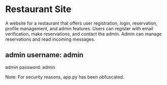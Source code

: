 # Restaurant Site
A website for a restaurant that offers user registration, login, reservation, profile management, and admin features. Users can register with email verification, make reservations, and contact the admin. Admin can manage reservations and read incoming messages.


admin username: admin
----------------------
admin password: admin

Note: For security reasons, app.py has been obfuscated.







